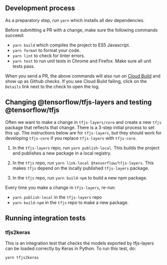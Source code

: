 ## Development process

As a preparatory step, run `yarn` which installs all dev dependencies.

Before submitting a PR with a change, make sure the following
commands succeed:
* `yarn build` which compiles the project to ES5 Javascript.
* `yarn format` to format your code.
* `yarn lint` to check for linter errors.
* `yarn test` to run unit tests in Chrome and Firefox. Make sure all unit tests pass.

When you send a PR, the above commands will also run on [Cloud Build](https://pantheon.corp.google.com/cloud-build/builds?organizationId=433637338589&project=learnjs-174218)
and show up as Github checks. If you see Cloud Build failing, click on the `Details`
link next to the check to open the log.

## Changing @tensorflow/tfjs-layers and testing @tensorflow/tfjs

Often we want to make a change in `tfjs-layers/core` and create a new
`tfjs` package that reflects that change. There is a 3-step initial process to
set this up. The instructions below are for `tfjs-layers`, but they should work
for developing `tfjs-core` if you replace `tfjs-layers` with `tfjs-core`.

1. In the `tfjs-layers` repo, run `yarn publish-local`. This builds the
project and publishes a new package in a local registry.

2. In the `tfjs` repo, run `yarn link-local @tensorflow/tfjs-layers`. This makes
`tfjs` depend on the locally published `tfjs-layers` package.

3. In the `tfjs` repo, run `yarn build-npm` to build a new npm package.

Every time you make a change in `tfjs-layers`, re-run:
- `yarn publish-local` in the `tfjs-layers` repo
- `yarn build-npm` in the `tfjs` repo to make a new package.

## Running integration tests

### tfjs2keras

This is an integration test that checks the models exported by tfjs-layers
can be loaded correctly by Keras in Python. To run this test, do:

```sh
yarn tfjs2keras
```
